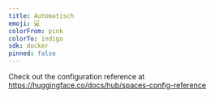 ```yaml
---
title: Automatisch
emoji: 💻
colorFrom: pink
colorTo: indigo
sdk: docker
pinned: false
---
```


Check out the configuration reference at https://huggingface.co/docs/hub/spaces-config-reference
